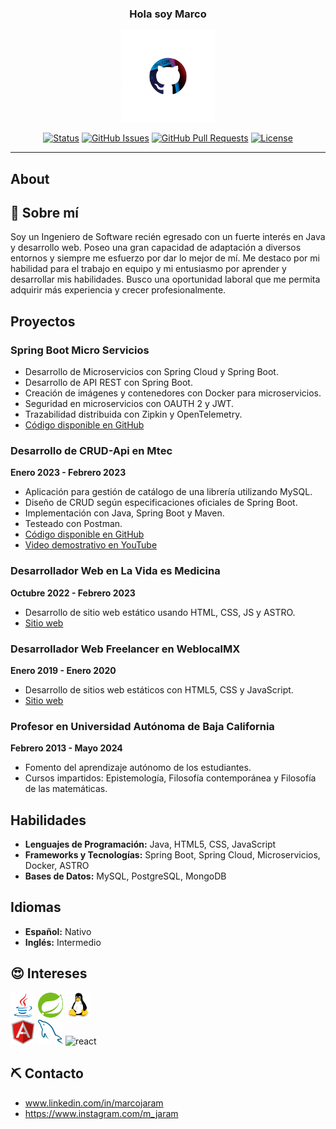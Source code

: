
<h3 align="center">Hola soy Marco</h3>

<p align="center">
  <a href="" rel="noopener">
 <!-- <img width=100% height=100% src="https://raw.githubusercontent.com/marco-jaram/marco-jaram/main/img/header1200-min.png"> -->

<img width=150 src="https://raw.githubusercontent.com/marco-jaram/marco-jaram/main/img/githubgif.gif">
</p>

<div align="center">

[![Status](https://img.shields.io/badge/status-active-success.svg)](https://github.com/marco-jaram)
[![GitHub Issues](https://img.shields.io/github/issues/kylelobo/The-Documentation-Compendium.svg)](https://github.com/marco-jaram)
[![GitHub Pull Requests](https://img.shields.io/github/issues-pr/kylelobo/The-Documentation-Compendium.svg)](https://github.com/marco-jaram)
[![License](https://img.shields.io/badge/license-MIT-blue.svg)](/LICENSE)

</div>

---


## About <a name = "about"></a>

## 🧐 Sobre mí

Soy un Ingeniero de Software recién egresado con un fuerte interés en Java y desarrollo web. Poseo una gran capacidad de adaptación a diversos entornos y siempre me esfuerzo por dar lo mejor de mí. Me destaco por mi habilidad para el trabajo en equipo y mi entusiasmo por aprender y desarrollar mis habilidades. Busco una oportunidad laboral que me permita adquirir más experiencia y crecer profesionalmente.

## Proyectos

 ### Spring Boot Micro Servicios

- Desarrollo de Microservicios con Spring Cloud y Spring Boot.
- Desarrollo de API REST con Spring Boot.
- Creación de imágenes y contenedores con Docker para microservicios.
- Seguridad en microservicios con OAUTH 2 y JWT.
- Trazabilidad distribuida con Zipkin y OpenTelemetry.
- [Código disponible en GitHub](https://github.com/marco-jaram/MicroService-SpringBoot)

### Desarrollo de CRUD-Api en Mtec
**Enero 2023 - Febrero 2023**

- Aplicación para gestión de catálogo de una librería utilizando MySQL.
- Diseño de CRUD según especificaciones oficiales de Spring Boot.
- Implementación con Java, Spring Boot y Maven.
- Testeado con Postman.
- [Código disponible en GitHub](https://github.com/marco-jaram/LibroCrud2)
- [Video demostrativo en YouTube](https://www.youtube.com/watch?v=PYRhJyg3I8w)

### Desarrollador Web en La Vida es Medicina
**Octubre 2022 - Febrero 2023**

- Desarrollo de sitio web estático usando HTML, CSS, JS y ASTRO.
- [Sitio web](https://lavidaesmedicina.com/)

### Desarrollador Web Freelancer en WeblocalMX
**Enero 2019 - Enero 2020**

- Desarrollo de sitios web estáticos con HTML5, CSS y JavaScript.
- [Sitio web](https://webllocalapp.netlify.app/)

### Profesor en Universidad Autónoma de Baja California
**Febrero 2013 - Mayo 2024**

- Fomento del aprendizaje autónomo de los estudiantes.
- Cursos impartidos: Epistemología, Filosofía contemporánea y Filosofía de las matemáticas.


## Habilidades

- **Lenguajes de Programación:** Java, HTML5, CSS, JavaScript
- **Frameworks y Tecnologías:** Spring Boot, Spring Cloud, Microservicios, Docker, ASTRO
- **Bases de Datos:** MySQL, PostgreSQL, MongoDB

## Idiomas

- **Español:** Nativo
- **Inglés:** Intermedio

## 😍 Intereses <a name = "Skills"></a>
<img src="https://raw.githubusercontent.com/devicons/devicon/1119b9f84c0290e0f0b38982099a2bd027a48bf1/icons/java/java-original.svg"
alt="java" style="max-width: 100%;" width="40" height="40"> 
<img src="https://raw.githubusercontent.com/devicons/devicon/1119b9f84c0290e0f0b38982099a2bd027a48bf1/icons/spring/spring-original.svg"
alt="spring" style="max-width: 100%;" width="40" height="40"> 
<img src="https://raw.githubusercontent.com/devicons/devicon/master/icons/linux/linux-original.svg" alt="linux"
style="max-width: 100%;" width="40" height="40">  
<img src="https://raw.githubusercontent.com/devicons/devicon/1119b9f84c0290e0f0b38982099a2bd027a48bf1/icons/angularjs/angularjs-original.svg"
alt="angular" style="max-width: 100%;" width="40" height="40"> 
<img src="https://raw.githubusercontent.com/devicons/devicon/1119b9f84c0290e0f0b38982099a2bd027a48bf1/icons/mysql/mysql-original.svg"
alt="mysql" style="max-width: 100%;" width="40" height="40"> 
<img src="https://camo.githubusercontent.com/79e22b9addf6d08bc708491678c6fd4cc3f3b14fc1298d06ed30cbb44992edd0/68747470733a2f2f692e706f7374696d672e63632f4b5959526b7174562f5465726d696e616c69636f6e322e706e67"
alt="react"  style="max-width: 100%;" width="40" height="40"> 
            

## ⛏️ Contacto <a name = "built_using"></a>

* www.linkedin.com/in/marcojaram
* https://www.instagram.com/m_jaram



